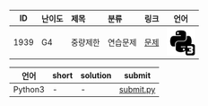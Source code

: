 | ID | 난이도 | 제목 | 분류 | 링크 | 언어 |
| -- | ---- | :-- | :-- | --- | --- |
| 1939 | G4 | 중량제한 | 연습문제 | [문제](https://www.acmicpc.net/problem/1939) | [![python3](/assets/python3.svg)](/solutions/%5BG4%5D1939%20중량제한/submit.py)  |

| 언어 | short | solution | submit |
| --- | ----- | -------- | ------ |
| Python3 | - | - | [submit.py](submit.py) |
